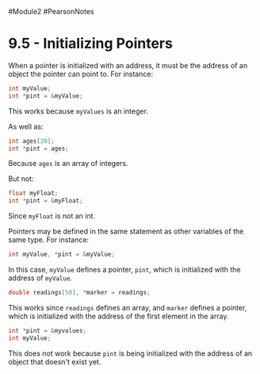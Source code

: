 #Module2 #PearsonNotes 
# 9.5 - Initializing Pointers
When a pointer is initialized with an address, it must be the address of an object the pointer can point to. For instance:
```c++
int myValue;
int *pint = &myValue;
```
This works because `myValues` is an integer.

As well as:
```c++
int ages[20];
int *pint = ages;
```
Because `ages` is an array of integers.

But not:
```c++
float myFloat;
int *pint = &myFloat;
```
Since `myFloat` is not an int.

Pointers may be defined in the same statement as other variables of the same type. For instance:
```c++
int myValue, *pint = &myValue;
```
In this case, `myValue` defines a pointer, `pint`, which is initialized with the address of `myValue`.

```c++
double readings[50], *marker = readings;
```
This works since `readings` defines an array, and `marker` defines a pointer, which is initialized with the address of the first element in the array.

```c++
int *pint = &myvalues;
int myValue;
```
This does not work because `pint` is being initialized with the address of an object that doesn't exist yet.
